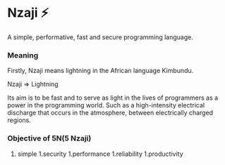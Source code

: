 # Nzaji :zap:

A simple, performative, fast and secure programming language.

### Meaning

Firstly, Nzaji means lightning in the African language Kimbundu.

Nzaji => Lightning

Its aim is to be fast and to serve as light in the lives of programmers as a power in the programming world. Such as a high-intensity electrical discharge that occurs in the atmosphere, between electrically charged regions.

### Objective of 5N(5 Nzaji)

1. simple
1.security
1.performance
1.reliability
1.productivity

